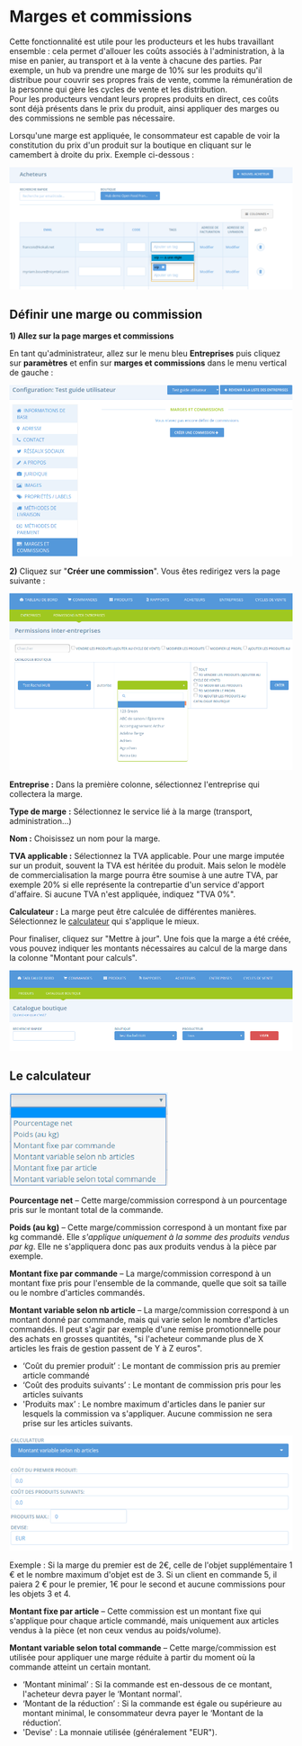 # Marges et commissions

Cette fonctionnalité est utile pour les producteurs et les hubs travaillant ensemble : cela permet d'allouer les coûts associés à l'administration, à la mise en panier, au transport et à la vente à chacune des parties. Par exemple, un hub va prendre une marge de 10% sur les produits qu'il distribue pour couvrir ses propres frais de vente, comme la rémunération de la personne qui gère les cycles de vente et les distribution.  
Pour les producteurs vendant leurs propres produits en direct, ces coûts sont déjà présents dans le prix du produit, ainsi appliquer des marges ou des commissions ne semble pas nécessaire. 

Lorsqu'une marge est appliquée, le consommateur est capable de voir la constitution du prix d'un produit sur la boutique en cliquant sur le camembert à droite du prix. Exemple ci-dessous :

![](../../.gitbook/assets/image%20%2827%29.png)

## Définir une marge ou commission

**1\) Allez sur la page marges et commissions**

En tant qu'administrateur, allez sur le menu bleu **Entreprises** puis cliquez sur **paramètres** et enfin sur **marges et commissions** dans le menu vertical de gauche :

![](../../.gitbook/assets/capture-du-2019-07-31-23-44-26.png)

**2\)** Cliquez sur "**Créer une commission**". Vous êtes redirigez vers la page suivante :

![](../../.gitbook/assets/image%20%2891%29.png)

**Entreprise :** Dans la première colonne, sélectionnez l'entreprise qui collectera la marge.

**Type de marge** **:** Sélectionnez le service lié à la marge \(transport, administration...\)

**Nom :** Choisissez un nom pour la marge.

**TVA applicable :** Sélectionnez la TVA applicable. Pour une marge imputée sur un produit, souvent la TVA est héritée du produit. Mais selon le modèle de commercialisation la marge pourra être soumise à une autre TVA, par exemple 20% si elle représente la contrepartie d'un service d'apport d'affaire. Si aucune TVA n'est appliquée, indiquez "TVA 0%".

**Calculateur :** La marge peut être calculée de différentes manières. Sélectionnez le [calculateur](frais-et-taxes.md#le-calculateur) qui s'applique le mieux.

Pour finaliser, cliquez sur "Mettre à jour". Une fois que la marge a été créée, vous pouvez indiquer les montants nécessaires au calcul de la marge dans la colonne "Montant pour calculs".

![](../../.gitbook/assets/image%20%2842%29.png)

## Le calculateur

![](../../.gitbook/assets/capture-du-2019-07-31-23-50-28.png)

**Pourcentage net** – Cette marge/commission correspond à un pourcentage pris sur le montant total de la commande.

**Poids \(au kg\)** – Cette marge/commission correspond à un montant fixe par kg commandé. Elle _s'applique uniquement à la somme des produits vendus par kg_. Elle ne s'appliquera donc pas aux produits vendus à la pièce par exemple.

**Montant fixe par commande** – La marge/commission correspond à un montant fixe pris pour l'ensemble de la commande, quelle que soit sa taille ou le nombre d'articles commandés.

**Montant variable selon nb article** – La marge/commission correspond à un montant donné par commande, mais qui varie selon le nombre d'articles commandés. Il peut s'agir par exemple d'une remise promotionnelle pour des achats en grosses quantités, "si l'acheteur commande plus de X articles les frais de gestion passent de Y à Z euros".

* ‘Coût du premier produit’ : Le montant de commission pris au premier article commandé
* ‘Coût des produits suivants’ : Le montant de commission pris pour les articles suivants
* 'Produits max’ : Le nombre maximum d'articles dans le panier sur lesquels la commission va s'appliquer. Aucune commission ne sera prise sur les articles suivants.

![](../../.gitbook/assets/capture-du-2019-07-31-23-12-15.png)

Exemple :  Si la marge du premier est de 2€, celle de l'objet supplémentaire 1 € et le nombre maximum d'objet est de 3. Si un client en commande 5, il paiera 2 € pour le premier, 1€ pour le second et aucune commissions pour les objets 3 et 4.

**Montant fixe par article** – Cette commission est un montant fixe qui s'applique pour chaque article commandé, mais uniquement aux articles vendus à la pièce \(et non ceux vendus au poids/volume\).

**Montant variable selon total commande** – Cette marge/commission est utilisée pour appliquer une marge réduite à partir du moment où la commande atteint un certain montant.

* ‘Montant minimal’ : Si la commande est en-dessous de ce montant, l'acheteur devra payer le ‘Montant normal'.
* ‘Montant de la réduction’ : Si la commande est égale ou supérieure au montant minimal, le consommateur devra payer le ‘Montant de la réduction’.
* 'Devise' : La monnaie utilisée \(généralement "EUR"\).



